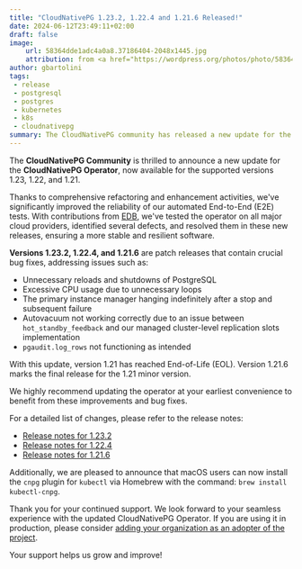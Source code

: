 ```yaml
---
title: "CloudNativePG 1.23.2, 1.22.4 and 1.21.6 Released!"
date: 2024-06-12T23:49:11+02:00
draft: false
image:
    url: 58364dde1adc4a0a8.37186404-2048x1445.jpg
    attribution: from <a href="https://wordpress.org/photos/photo/58364dde1a/">Saurabh</a>
author: gbartolini
tags:
 - release
 - postgresql
 - postgres
 - kubernetes
 - k8s
 - cloudnativepg
summary: The CloudNativePG community has released a new update for the supported 1.23, 1.22 and 1.21 versions of the CloudNativePG operator. Version 1.21 has reached End-of-Life (EOL).
---
```

The **CloudNativePG Community** is thrilled to announce a new update for the
**CloudNativePG Operator**, now available for the supported versions 1.23,
1.22, and 1.21.

Thanks to comprehensive refactoring and enhancement activities, we've
significantly improved the reliability of our automated End-to-End (E2E) tests.
With contributions from [EDB](https://enterprisedb.com), we've tested the
operator on all major cloud providers, identified several defects, and resolved
them in these new releases, ensuring a more stable and resilient software.

**Versions 1.23.2, 1.22.4, and 1.21.6** are patch releases that contain crucial
bug fixes, addressing issues such as:

- Unnecessary reloads and shutdowns of PostgreSQL
- Excessive CPU usage due to unnecessary loops
- The primary instance manager hanging indefinitely after a stop and subsequent
  failure
- Autovacuum not working correctly due to an issue between
  `hot_standby_feedback` and our managed cluster-level replication slots
  implementation
- `pgaudit.log_rows` not functioning as intended

With this update, version 1.21 has reached End-of-Life (EOL). Version 1.21.6
marks the final release for the 1.21 minor version.

We highly recommend updating the operator at your earliest convenience to
benefit from these improvements and bug fixes.

For a detailed list of changes, please refer to the release notes:

- [Release notes for 1.23.2](https://cloudnative-pg.io/documentation/1.23/release_notes/v1.23/)
- [Release notes for 1.22.4](https://cloudnative-pg.io/documentation/1.22/release_notes/v1.22/)
- [Release notes for 1.21.6](https://cloudnative-pg.io/documentation/1.21/release_notes/v1.21/)

Additionally, we are pleased to announce that macOS users can now install the
`cnpg` plugin for `kubectl` via Homebrew with the command: `brew install
kubectl-cnpg`.

Thank you for your continued support. We look forward to your seamless
experience with the updated CloudNativePG Operator.
If you are using it in production, please consider
[adding your organization as an adopter of the project](https://github.com/cloudnative-pg/cloudnative-pg/blob/main/ADOPTERS.md).

Your support helps us grow and improve!

<!--
# About CloudNativePG

[CloudNativePG](https://cloudnative-pg.io) stands as a groundbreaking
open-source Kubernetes Operator designed explicitly for PostgreSQL workloads.
Seamlessly orchestrating the entire life cycle of a PostgreSQL cluster,
CloudNativePG takes charge from bootstrapping and configuration to ensuring
high availability, connection routing, and comprehensive backup and disaster
recovery mechanisms.
Leveraging PostgreSQL's native streaming replication, CloudNativePG efficiently
distributes data across pods, nodes, and zones, using standard Kubernetes
patterns. This enables seamless scaling of replicas in a Kubernetes-native
manner, with the operator autonomously and safely reconfiguring replication as
needed.
Originally conceived and supported by [EDB](https://www.enterprisedb.com/),
CloudNativePG represents a paradigm shift in managing PostgreSQL workloads
within Kubernetes environments.

-->
<!--
Tweet
Excited to announce the release of #CloudNativePG versions 1.23.2, 1.22.4, and 1.21.6! 🚀

Update now for better stability and resilience. Check out the enhancements and changes!

Learn more: https://cloudnative-pg.io/blog/cloudnative-pg-1-23.2-released/!

#PostgreSQL #operator #Kubernetes #databases #postgres

--->
